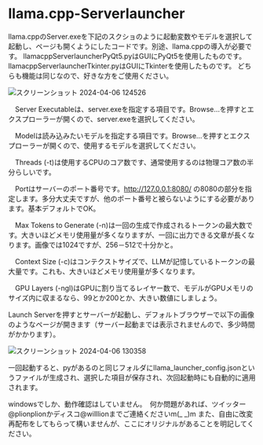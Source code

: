 # llama.cpp-Serverlauncher
llama.cppのServer.exeを下記のスクショのように起動変数やモデルを選択して起動し、ページも開くようにしたコードです。別途、llama.cppの導入が必要です。
llamacppServerlauncherPyQt5.pyはGUIにPyQt5を使用したものです。
llamacppServerlauncherTkinter.pyはGUIにTkinterを使用したものです。
どちらも機能は同じなので、好きな方をご使用ください。

![スクリーンショット 2024-04-06 124526](https://github.com/willailora/llama.cpp-Serverlauncher/assets/166263028/75fb0306-b650-4918-a604-82067cce0d27)

　Server Executableは、server.exeを指定する項目です。Browse…を押すとエクスプローラーが開くので、server.exeを選択してください。
 
　Modelは読み込みたいモデルを指定する項目です。Browse…を押すとエクスプローラーが開くので、使用するモデルを選択してください。
 
　Threads (-t)は使用するCPUのコア数です、通常使用するのは物理コア数の半分らしいです。
 
　Portはサーバーのポート番号です。http://127.0.0.1:8080/ の8080の部分を指定します。多分大丈夫ですが、他のポート番号と被らないようにする必要があります。基本デフォルトでOK。
 
　Max Tokens to Generate (-n)は一回の生成で作成されるトークンの最大数です。大きいほどメモリ使用量が多くなりますが、一回に出力できる文章が長くなります。画像では1024ですが、256－512で十分かと。
 
　Context Size (-c)はコンテクストサイズで、LLMが記憶しているトークンの最大量です。これも、大きいほどメモリ使用量が多くなります。
 
　GPU Layers (-ngl)はGPUに割り当てるレイヤー数で、モデルがGPUメモリのサイズ内に収まるなら、99とか200とか、大きい数値にしましょう。
 
 Launch Serverを押すとサーバーが起動し、デフォルトブラウザーで以下の画像のようなページが開きます（サーバー起動までは表示されませんので、多少時間がかかります）。

![スクリーンショット 2024-04-06 130358](https://github.com/willailora/llama.cpp-Serverlauncher/assets/166263028/8ff2f7d3-2679-4c25-8fb7-c1596b11931c)

一回起動すると、pyがあるのと同じフォルダにllama_launcher_config.jsonというファイルが生成され、選択した項目が保存され、次回起動時にも自動的に適用されます。

windowsでしか、動作確認はしていません。　何か問題があれば、ツイッター@plionplionかディスコ@willlionまでご連絡くださいm(_ _)m
また、自由に改変再配布をしてもらって構いませんが、ここにオリジナルがあることを明記してください。
